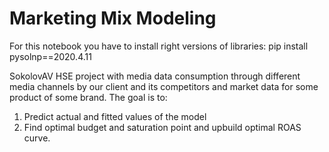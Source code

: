 # Marketing Mix Modeling
For this notebook you have to install right versions of libraries:
pip install pysolnp==2020.4.11

SokolovAV HSE project with media data consumption through different media channels by our client and its competitors and market data for some product of some brand. The goal is to: 
1. Predict actual and fitted values of the model 
2. Find optimal budget and saturation point and upbuild optimal ROAS curve.

